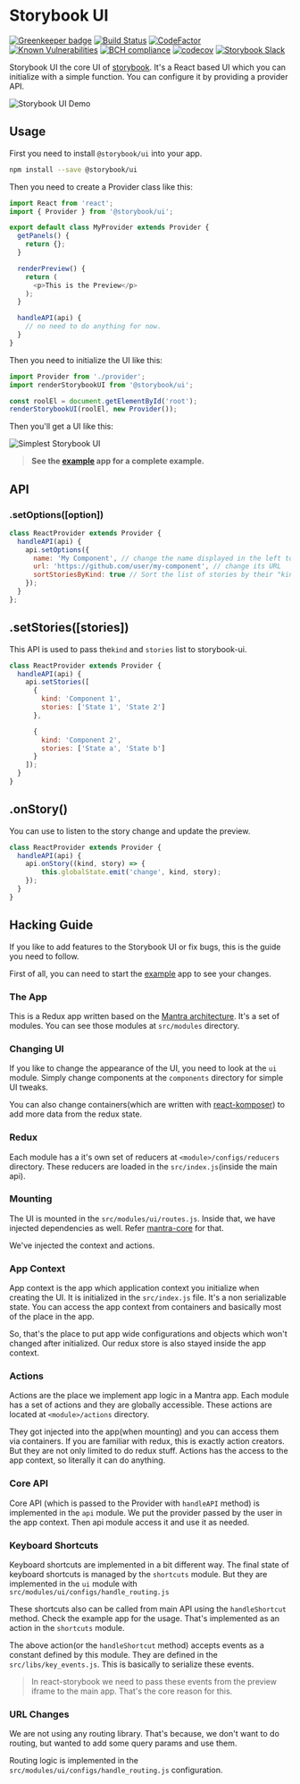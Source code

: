 # Storybook UI
[![Greenkeeper badge](https://badges.greenkeeper.io/storybooks/storybook.svg)](https://greenkeeper.io/)
[![Build Status](https://travis-ci.org/storybooks/storybook.svg?branch=master)](https://travis-ci.org/storybooks/storybook)
[![CodeFactor](https://www.codefactor.io/repository/github/storybooks/storybook/badge)](https://www.codefactor.io/repository/github/storybooks/storybook)
[![Known Vulnerabilities](https://snyk.io/test/github/storybooks/storybook/8f36abfd6697e58cd76df3526b52e4b9dc894847/badge.svg)](https://snyk.io/test/github/storybooks/storybook/8f36abfd6697e58cd76df3526b52e4b9dc894847)
[![BCH compliance](https://bettercodehub.com/edge/badge/storybooks/storybook)](https://bettercodehub.com/results/storybooks/storybook) [![codecov](https://codecov.io/gh/storybooks/storybook/branch/master/graph/badge.svg)](https://codecov.io/gh/storybooks/storybook)
[![Storybook Slack](https://storybooks-slackin.herokuapp.com/badge.svg)](https://storybooks-slackin.herokuapp.com/)

Storybook UI the core UI of [storybook](https://storybooks.js.org).
It's a React based UI which you can initialize with a simple function.
You can configure it by providing a provider API.

![Storybook UI Demo](./docs/storybook-ui-demo.png)

## Usage

First you need to install `@storybook/ui` into your app.

```sh
npm install --save @storybook/ui
```

Then you need to create a Provider class like this:

```js
import React from 'react';
import { Provider } from '@storybook/ui';

export default class MyProvider extends Provider {
  getPanels() {
    return {};
  }

  renderPreview() {
    return (
      <p>This is the Preview</p>
    );
  }

  handleAPI(api) {
    // no need to do anything for now.
  }
}
```

Then you need to initialize the UI like this:

```js
import Provider from './provider';
import renderStorybookUI from '@storybook/ui';

const roolEl = document.getElementById('root');
renderStorybookUI(roolEl, new Provider());
```

Then you'll get a UI like this:

![Simplest Storybook UI](./docs/simple-ui.png)

> **See the [example](/example) app for a complete example.**

## API

### .setOptions([option])

```js
class ReactProvider extends Provider {
  handleAPI(api) {
    api.setOptions({
      name: 'My Component', // change the name displayed in the left top portion
      url: 'https://github.com/user/my-component', // change its URL
      sortStoriesByKind: true // Sort the list of stories by their "kind"
    });
  }
};
```

## .setStories([stories])

This API is used to pass the`kind` and `stories` list to storybook-ui.

```js
class ReactProvider extends Provider {
  handleAPI(api) {
    api.setStories([
      {
        kind: 'Component 1',
        stories: ['State 1', 'State 2']
      },

      {
        kind: 'Component 2',
        stories: ['State a', 'State b']
      }
    ]);
  }
}
```

## .onStory()

You can use to listen to the story change and update the preview.

```js
class ReactProvider extends Provider {
  handleAPI(api) {
    api.onStory((kind, story) => {
        this.globalState.emit('change', kind, story);
    });
  }
}
```



## Hacking Guide

If you like to add features to the Storybook UI or fix bugs, this is the guide you need to follow.

First of all, you can need to start the [example](/example) app to see your changes.

### The App

This is a Redux app written based on the [Mantra architecture](https://github.com/kadirahq/mantra/).
It's a set of modules. You can see those modules at `src/modules` directory.

### Changing UI

If you like to change the appearance of the UI, you need to look at the `ui` module. Simply change components at the `components` directory for simple UI tweaks.

You can also change containers(which are written with [react-komposer](https://github.com/kadirahq/react-komposer/)) to add more data from the redux state.

### Redux

Each module has a it's own set of reducers at `<module>/configs/reducers` directory. These reducers are loaded in the `src/index.js`(inside the main api).

### Mounting

The UI is mounted in the `src/modules/ui/routes.js`. Inside that, we have injected dependencies as well. Refer [mantra-core](https://github.com/mantrajs/mantra-core) for that.

We've injected the context and actions.

### App Context

App context is the app which application context you initialize when creating the UI. It is initialized in the `src/index.js` file. It's a non serializable state. You can access the app context from containers and basically most of the place in the app.

So, that's the place to put app wide configurations and objects which won't changed after initialized. Our redux store is also stayed inside the app context.

### Actions

Actions are the place we implement app logic in a Mantra app. Each module has a set of actions and they are globally accessible. These actions are located at `<module>/actions` directory.

They got injected into the app(when mounting) and you can access them via containers. If you are familiar with redux, this is exactly action creators. But they are not only limited to do redux stuff. Actions has the access to the app context, so literally it can do anything.

### Core API

Core API (which is passed to the Provider with `handleAPI` method) is implemented in the `api` module. We put the provider passed by the user in the app context. Then api module access it and use it as needed.

### Keyboard Shortcuts

Keyboard shortcuts are implemented in a bit different way. The final state of keyboard shortcuts is managed by the `shortcuts` module. But they are implemented in the `ui` module with `src/modules/ui/configs/handle_routing.js`

These shortcuts also can be called from main API using the `handleShortcut` method. Check the example app for the usage. That's implemented as an action in the `shortcuts` module.

The above action(or the `handleShortcut` method) accepts events as a constant defined by this module. They are defined in the `src/libs/key_events.js`. This is basically to serialize these events.

> In react-storybook we need to pass these events from the preview iframe to the main app. That's the core reason for this.

### URL Changes

We are not using any routing library. That's because, we don't want to do routing, but wanted to add some query params and use them.

Routing logic is implemented in the `src/modules/ui/configs/handle_routing.js` configuration.
